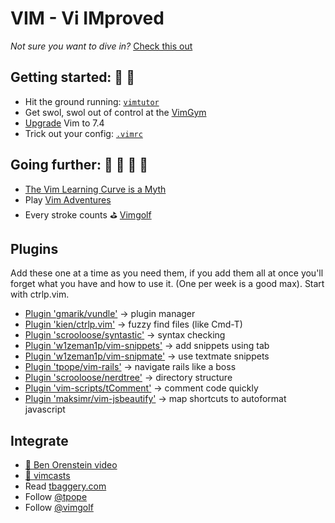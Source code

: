 # VIM - Vi IMproved

_Not sure you want to dive in?_ [Check this out][worth-the-effort]

[worth-the-effort]: http://stackoverflow.com/questions/597077/is-learning-vim-worth-the-effort

## Getting started: :snail: :turtle:

+ Hit the ground running: [`vimtutor`][vimtutor]
+ Get swol, swol out of control at the [VimGym][vim-gym]
+ [Upgrade][upgrade-vim] Vim to 7.4
+ Trick out your config: [`.vimrc`][vimrc]

[vim-gym]: ./part1/vim-gym.md
[vimtutor]: ./part1/vimtutor.md
[vimrc]: ./part1/vimrc.md
[upgrade-vim]: http://prioritized.net/blog/upgrading-vim-on-os-x/

## Going further: :racehorse: :horse: :rabbit: :horse_racing:

+ [The Vim Learning Curve is a Myth][the-vim-learning-curve-is-a-myth]
+ Play [Vim Adventures][vim-adventures]
+ Every stroke counts :golf: [Vimgolf][vimgolf]

[vimgolf]: http://vimgolf.com
[vim-adventures]: http://vim-adventures.com/
[the-vim-learning-curve-is-a-myth]: http://robots.thoughtbot.com/the-vim-learning-curve-is-a-myth

## Plugins

Add these one at a time as you need them, if you add them all at once
you'll forget what you have and how to use it. (One per week is a good
max). Start with ctrlp.vim.

+ [Plugin 'gmarik/vundle'][vundle] -> plugin manager
+ [Plugin 'kien/ctrlp.vim'][ctrlp] -> fuzzy find files (like Cmd-T)
+ [Plugin 'scrooloose/syntastic'][syntastic] -> syntax checking
+ [Plugin 'w1zeman1p/vim-snippets'][vim-snippets] -> add snippets using tab
+ [Plugin 'w1zeman1p/vim-snipmate'][vim-snipmate] -> use textmate snippets
+ [Plugin 'tpope/vim-rails'][vim-rails] -> navigate rails like a boss
+ [Plugin 'scrooloose/nerdtree'][nerdtree] -> directory structure
+ [Plugin 'vim-scripts/tComment'][tcomment] -> comment code quickly
+ [Plugin 'maksimr/vim-jsbeautify'][jsbeautify] -> map shortcuts to autoformat javascript

[vundle]: https://github.com/gmarik/Vundle.vim
[ctrlp]: https://github.com/kien/ctrlp.vim
[syntastic]: https://github.com/scrooloose/syntastic
[vim-snippets]: https://github.com/w1zeman1p/vim-snippets
[vim-snipmate]: https://github.com/w1zeman1p/vim-snipmate
[vim-rails]: https://github.com/tpope/vim-rails
[nerdtree]: https://github.com/scrooloose/nerdtree
[tcomment]: https://github.com/vim-scripts/tComment
[jsbeautify]: https://github.com/maksimr/vim-jsbeautify

## Integrate

+ [:movie_camera: Ben Orenstein video][vim-talk]
+ [:movie_camera: vimcasts][vimcasts]
+ Read [tbaggery.com][tbaggery]
+ Follow [@tpope][tpope]
+ Follow [@vimgolf][at-vimgolf]

[vim-talk]: https://www.youtube.com/watch?v=SkdrYWhh-8s
[tpope]: https://twitter.com/tpope
[tbaggery]: http://tbaggery.com/
[at-vimgolf]: https://twitter.com/vimgolf
[vimcasts]: http://vimcasts.org/episodes/
